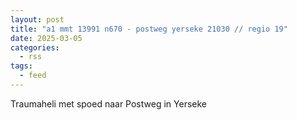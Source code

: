 ```yaml
---
layout: post
title: "a1 mmt 13991 n670 - postweg yerseke 21030 // regio 19"
date: 2025-03-05
categories: 
  - rss
tags: 
  - feed
---
```


Traumaheli met spoed naar Postweg in Yerseke
